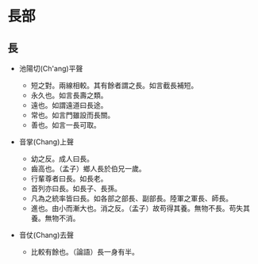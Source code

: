 # 長部

## 長

- 池陽切(Ch'ang)平聲
    - 短之對。兩線相較。其有餘者謂之長。如言截長補短。
    - 永久也。如言長壽之類。
    - 遠也。如謂遠道曰長途。
    - 常也。如言門雖設而長關。
    - 善也。如言一長可取。

- 音掌(Chang)上聲
    - 幼之反。成人曰長。
    - 齒高也。（孟子）鄉人長於伯兄一歲。
    - 行輩尊者曰長。如長老。
    - 首列亦曰長。如長子、長孫。
    - 凡為之統率皆曰長。如各部之部長、副部長。陸軍之軍長、師長。
    - 進也。由小而漸大也。消之反。（孟子）故苟得其養。無物不長。苟失其養。無物不消。

- 音仗(Chang)去聲
    - 比較有餘也。（論語）長一身有半。

